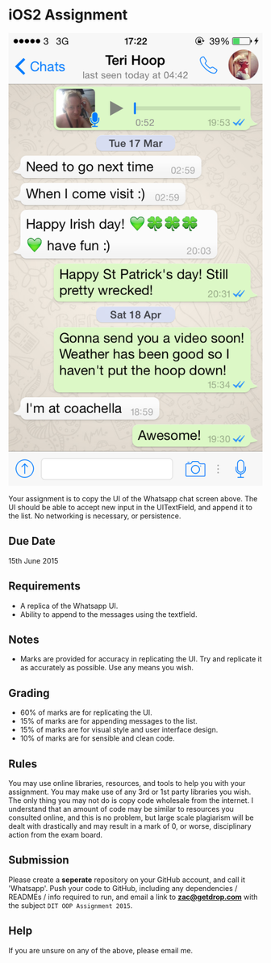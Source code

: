 iOS2 Assignment
=====================

![](whatsapp.PNG)

Your assignment is to copy the UI of the Whatsapp chat screen above. The UI should be able to accept new input in the UITextField, and append it to the list. No networking is necessary, or persistence.

Due Date
--------------------
15th June 2015

Requirements
--------------------

- A replica of the Whatsapp UI.
- Ability to append to the messages using the textfield.

Notes
-------------------

- Marks are provided for accuracy in replicating the UI. Try and replicate it as accurately as possible. Use any means you wish.

Grading
------------------

- 60% of marks are for replicating the UI.
- 15% of marks are for appending messages to the list.
- 15% of marks are for visual style and user interface design.
- 10% of marks are for sensible and clean code.

Rules
--------

You may use online libraries, resources, and tools to help you with your assignment. You may make use of any 3rd or 1st party libraries you wish. The only thing you may not do is copy code wholesale from the internet. I understand that an amount of code may be similar to resources you consulted online, and this is no problem, but large scale plagiarism will be dealt with drastically and may result in a mark of 0, or worse, disciplinary action from the exam board.

Submission
--------

Please create a **seperate** repository on your GitHub account, and call it 'Whatsapp'. Push your code to GitHub, including any dependencies / READMEs / info required to run, and email a link to **zac@getdrop.com** with the subject `DIT OOP Assignment 2015`.

Help
--------
If you are unsure on any of the above, please email me.

